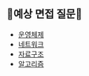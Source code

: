 ## 📍예상 면접 질문📍

- [운영체제](https://github.com/corrvax/ComputerScienceStudy/blob/main/question/%EC%98%88%EC%83%81%EC%A7%88%EB%AC%B8_%EC%9A%B4%EC%98%81%EC%B2%B4%EC%A0%9C.md)
- [네트워크]()
- [자료구조]()
- [알고리즘]()

